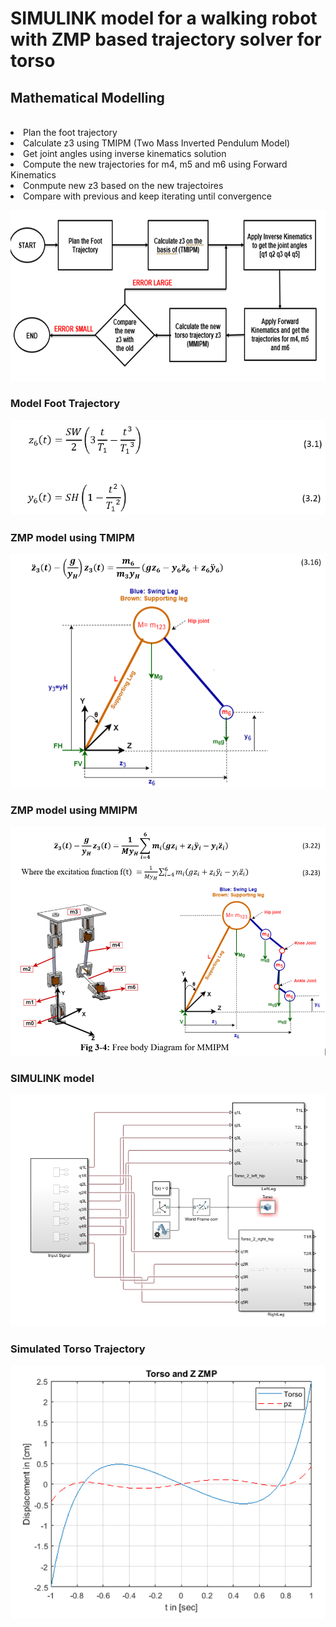 # SIMULINK model for a walking robot with ZMP based trajectory solver for torso

## Mathematical Modelling
<br>
<li> Plan the foot trajectory</li>
<li> Calculate z3 using TMIPM (Two Mass Inverted Pendulum Model)</li>
<li> Get joint angles using inverse kinematics solution</li>
<li>Compute the new trajectories for m4, m5 and m6 using Forward Kinematics</li>
<li>Conmpute new z3 based on the new trajectoires</li>
<li>Compare with previous and keep iterating until convergence</li>

![Alogorithm Flowchart](/algorithm.PNG)

### Model Foot Trajectory
![Foot Trajectory](/foot-trajectory.PNG)

### ZMP model using TMIPM
![Torso trajectory model using TMIPM](/zmp-TMIPM.PNG)

### ZMP model using MMIPM
![Torso trajectory model using MMIPM](/zmp-MMIPM.PNG)

### SIMULINK model
![Simulink Model](/simulink-model.PNG)

### Simulated Torso Trajectory
![Torso Trajectory](/torso-traj.PNG)


